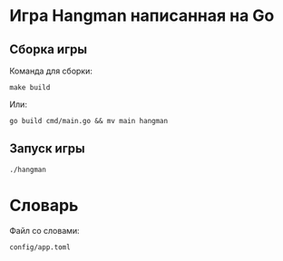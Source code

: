 # Игра Hangman написанная на Go

## Сборка игры
Команда для сборки:

`make build`

Или:

`go build cmd/main.go && mv main hangman`

## Запуск игры

`./hangman`

# Словарь
Файл со словами:

`config/app.toml`
